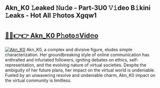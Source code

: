 ## Akn_K0 𝙻eaked 𝙽u𝚍e - Part-3U0 𝚅𝚒deo B𝚒kini 𝙻eaks - Hot All 𝙿hotos Xgqw1

# <h2><a href="http://ld39qr3.urlbe.top/?page=Akn_K0">🔗🔗👉👉 Akn_K0 P𝚑oto𝚜Vid𝚎o</a></h2>

[![Akn_K0](https://i.imgur.com/eBuTRDB.gif)](http://ld39qr3.urlbe.top/?page=Akn_K0)
Akn_K0, a complex and divisive figure, eludes simple characterization. Her groundbreaking style of online communication has enthralled and infuriated followers, igniting debates on ethics, self-representation, and the evolving nature of virtual societies. Despite the ambiguity of her future plans, her impact on the virtual world is undeniable. Fueled by an unwavering resolve and undeniable charm, Akn_K0 impact on the virtual community is limitless.
